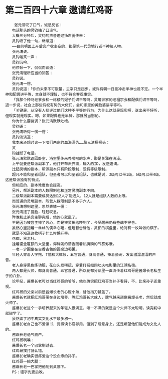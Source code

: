 # 第二百四十六章 邀请红鸡哥
        张元清叹了口气，诚恳反省：
       电话那头的灵钧抽了口凉气，
       大概三分钟后，灵钧的声音透过扬声器传来：
       灵钧喷了他一句，继续道：
       ——目前明面上开后宫广收妻妾的，都是第一代灵境行者半神级人物。
       张元清说。
       灵钧嗤笑一声：
       灵钧沉吟，
       他停顿一下，侃侃而谈道：
       张元清理所应当的回答：
       灵钧说。
       张元清一愣。
       灵钧说道：「你的未来不可限量，主宰只是起步，或许有朝一日能冲击半神也说不定。一个半神和配偶讲平等，本身就不理智，也不符合客观事实。
       「我那个种马老爹会和一栋楼的妃子们讲平等吗，灵境世家的老祖宗会和配偶们讲平等吗，退一步说，社会上那些有权有势的大佬们，会和家里的黄脸婆讲平等吗。
       「关键是，从没有人批评过他们这种不平等的行为，为什么这就是现实啊，说出来不好听，但现实就是现实。嗯，如果配偶也是半神，那就另当别论。
       你为什么要强调？张元清默默吐槽。
       灵钧道：
       张元清听得一愣一愣：
       灵钧淡淡道：
       我本来还想讨论一下咱们两家的血海深仇……张元清摇摇头：
       灵
       钧挂断了电话。
       张元清默默返回卧室，浴室里传来哗啦啦的水声，那是关雅在洗澡。
       上午就要进帮派副本了，他打开帮派界面，输入的ID，发送邀请。
       比起灵境的副本，帮派副本只有阶段限制，没有等级限制。
       超凡不能和圣者组队，但圣者可以和圣者组队，也就是说，3级可以带1级，6级可以带4级，这是帮派独有的特点。
       但相应的，副本难度也会提高。
       另外，帮派副本的人数限制也和正常灵境副本不同。
       二级帮派副本需要成员达到12人才能进入，12人就是组队人数的上限。
       而普通的灵境副本，阵营人数限制是不多于六人。
       张元清想到这里，忽然表情一僵：
       张元清搓了搓脸，轻轻叹息。
       昨晚和止杀宫主聊完后，他的心就乱了。
       不是因为被宫主撩了芳心，而是被灵拓给吓到了，今早醒来仍有些魂不守舍。
       虽然心里抱着一丝丝的侥幸心理，但理智告诉他，灵拓的棋盘里，绝对有一枚叫做的棋子。
       就是不知道这枚棋子什么时候开宰。
       花都，黑龙社。
       挂着鎏金匾额的大堂里，海鲜粥的清香随着热腾腾的气雾弥漫。
       一老一少围坐在古香古色的圆桌边喝粥。
       年轻人穿着人字拖、T恤和大裤衩，五官普通，身高普通，捧着瓷碗，发出滋溜滋溜的声音。
       老人身穿黑色练功服，花白头发稀疏，穿着打扮如同功夫电影里的江湖名宿。
       两人都是火师，都身高普通，五官普通，所以花都分部里一直流传着红鸡哥是酱爆长老私生子的八卦。
       论年纪，酱爆长老可以当红鸡哥的爷爷，他也确实把红鸡哥当孙子看待，不，比亲孙子还重视。
       红鸡哥的父亲以前是酱爆长老的心腹小弟，替他挡刀铺盖了。
       酱爆长老就把红鸡哥带在身边培养，等红鸡哥长大成人，脾气越来越像酱爆长老，然后就成火师了。
       酱爆长老这个一手培养起来的年轻人很满意，唯一不满的就是这个火师不太聪明，读完初中就辍学了。
       虽然读了初中真实文化水平最多初一。
       酱爆长老自己也不爱读书，觉得读书没卵用，但到了后辈身上，还是希望他们能成为文化人的。
       酱爆长老语气威严。
       红鸡哥咧嘴：
       酱爆长老一个巴掌削过去，
       红鸡哥挨打就认错，
       酱爆长老确实很疼爱这个没血缘的孙子。
       红鸡哥一拍大腿：
       酱爆长老一巴掌把他削到桌底下。
       PS：错字先更后改。